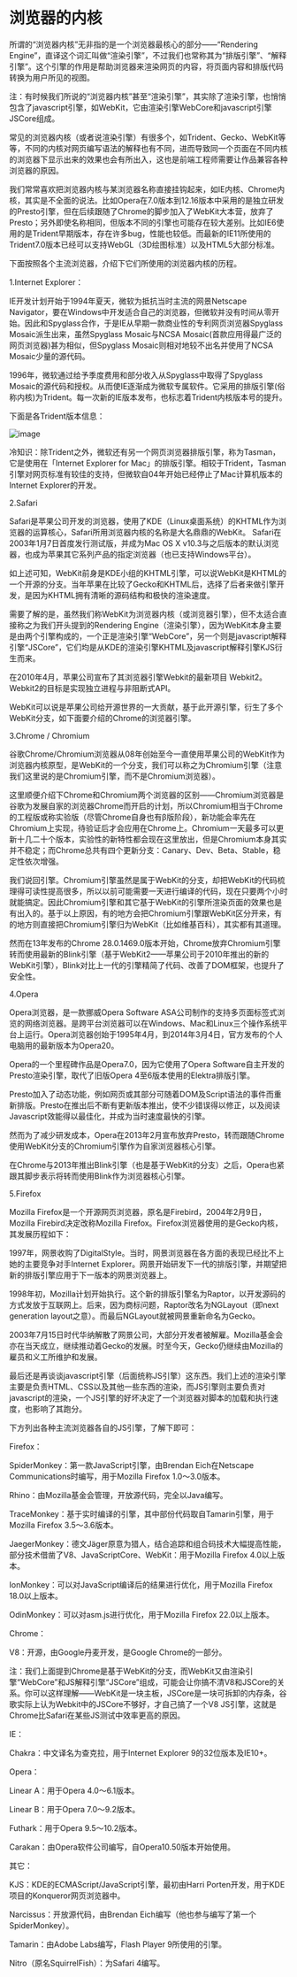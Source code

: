 # 浏览器的内核

所谓的“浏览器内核”无非指的是一个浏览器最核心的部分——“Rendering Engine”，直译这个词汇叫做“渲染引擎”，不过我们也常称其为“排版引擎”、“解释引擎”。这个引擎的作用是帮助浏览器来渲染网页的内容，将页面内容和排版代码转换为用户所见的视图。

注：有时候我们所说的“浏览器内核”甚至“渲染引擎”，其实除了渲染引擎，也悄悄包含了javascript引擎，如WebKit，它由渲染引擎WebCore和javascript引擎JSCore组成。

常见的浏览器内核（或者说渲染引擎）有很多个，如Trident、Gecko、WebKit等等，不同的内核对网页编写语法的解释也有不同，进而导致同一个页面在不同内核的浏览器下显示出来的效果也会有所出入，这也是前端工程师需要让作品兼容各种浏览器的原因。

我们常常喜欢把浏览器内核与某浏览器名称直接挂钩起来，如IE内核、Chrome内核，其实是不全面的说法。比如Opera在7.0版本到12.16版本中采用的是独立研发的Presto引擎，但在后续跟随了Chrome的脚步加入了WebKit大本营，放弃了Presto；另外即使名称相同，但版本不同的引擎也可能存在较大差别。比如IE6使用的是Trident早期版本，存在许多bug，性能也较低。而最新的IE11所使用的Trident7.0版本已经可以支持WebGL（3D绘图标准）以及HTML5大部分标准。

下面按照各个主流浏览器，介绍下它们所使用的浏览器内核的历程。

1.Internet Explorer： 

IE开发计划开始于1994年夏天，微软为抵抗当时主流的网景Netscape Navigator，要在Windows中开发适合自己的浏览器，但微软并没有时间从零开始。因此和Spyglass合作，于是IE从早期一款商业性的专利网页浏览器Spyglass Mosaic派生出来，虽然Spyglass Mosaic与NCSA Mosaic(首款应用得最广泛的网页浏览器)甚为相似，但Spyglass Mosaic则相对地较不出名并使用了NCSA Mosaic少量的源代码。

1996年，微软通过给予季度费用和部分收入从Spyglass中取得了Spyglass Mosaic的源代码和授权。从而使IE逐渐成为微软专属软件。它采用的排版引擎(俗称内核)为Trident。每一次新的IE版本发布，也标志着Trident内核版本号的提升。

下面是各Trident版本信息：

![image](http://images.cnitblog.com/i/561179/201407/281921581803533.jpg)

冷知识：除Trident之外，微软还有另一个网页浏览器排版引擎，称为Tasman，它是使用在「Internet Explorer for Mac」的排版引擎。相较于Trident，Tasman引擎对网页标准有较佳的支持，但微软自04年开始已经停止了Mac计算机版本的 Internet Explorer的开发。

2.Safari
    
Safari是苹果公司开发的浏览器，使用了KDE（Linux桌面系统）的KHTML作为浏览器的运算核心，Safari所用浏览器内核的名称是大名鼎鼎的WebKit。 Safari在2003年1月7日首度发行测试版，并成为Mac OS X v10.3与之后版本的默认浏览器，也成为苹果其它系列产品的指定浏览器（也已支持Windows平台）。

如上述可知，WebKit前身是KDE小组的KHTML引擎，可以说WebKit是KHTML的一个开源的分支。当年苹果在比较了Gecko和KHTML后，选择了后者来做引擎开发，是因为KHTML拥有清晰的源码结构和极快的渲染速度。

需要了解的是，虽然我们称WebKit为浏览器内核（或浏览器引擎），但不太适合直接称之为我们开头提到的Rendering Engine（渲染引擎），因为WebKit本身主要是由两个引擎构成的，一个正是渲染引擎“WebCore”，另一个则是javascript解释引擎“JSCore”，它们均是从KDE的渲染引擎KHTML及javascript解释引擎KJS衍生而来。

在2010年4月，苹果公司宣布了其浏览器引擎Webkit的最新项目 Webkit2。Webkit2的目标是实现独立进程与非阻断式API。

WebKit可以说是苹果公司给开源世界的一大贡献，基于此开源引擎，衍生了多个WebKit分支，如下面要介绍的Chrome的浏览器引擎。

3.Chrome / Chromium
    
谷歌Chrome/Chromium浏览器从08年创始至今一直使用苹果公司的WebKit作为浏览器内核原型，是WebKit的一个分支，我们可以称之为Chromium引擎（注意我们这里说的是Chromium引擎，而不是Chromium浏览器）。

这里顺便介绍下Chrome和Chromium两个浏览器的区别——Chromium浏览器是谷歌为发展自家的浏览器Chrome而开启的计划，所以Chromium相当于Chrome的工程版或称实验版（尽管Chrome自身也有β版阶段），新功能会率先在Chromium上实现，待验证后才会应用在Chrome上。Chromium一天最多可以更新十几二十个版本，实验性的新特性都会现在这里放出，但是Chromium本身其实并不稳定；而Chrome总共有四个更新分支：Canary、Dev、Beta、Stable，稳定性依次增强。

我们说回引擎。Chromium引擎虽然是属于WebKit的分支，却把WebKit的代码梳理得可读性提高很多，所以以前可能需要一天进行编译的代码，现在只要两个小时就能搞定。因此Chromium引擎和其它基于WebKit的引擎所渲染页面的效果也是有出入的。基于以上原因，有的地方会把Chromium引擎跟WebKit区分开来，有的地方则直接把Chromium引擎归为WebKit（比如维基百科），其实都有其道理。

然而在13年发布的Chrome 28.0.1469.0版本开始，Chrome放弃Chromium引擎转而使用最新的Blink引擎（基于WebKit2——苹果公司于2010年推出的新的WebKit引擎），Blink对比上一代的引擎精简了代码、改善了DOM框架，也提升了安全性。

4.Opera

Opera浏览器，是一款挪威Opera Software ASA公司制作的支持多页面标签式浏览的网络浏览器。是跨平台浏览器可以在Windows、Mac和Linux三个操作系统平台上运行。Opera浏览器创始于1995年4月，到2014年3月4日，官方发布的个人电脑用的最新版本为Opera20。

Opera的一个里程碑作品是Opera7.0，因为它使用了Opera Software自主开发的Presto渲染引擎，取代了旧版Opera 4至6版本使用的Elektra排版引擎。

Presto加入了动态功能，例如网页或其部分可随着DOM及Script语法的事件而重新排版。Presto在推出后不断有更新版本推出，使不少错误得以修正，以及阅读Javascript效能得以最佳化，并成为当时速度最快的引擎。 

然而为了减少研发成本，Opera在2013年2月宣布放弃Presto，转而跟随Chrome使用WebKit分支的Chromium引擎作为自家浏览器核心引擎。

在Chrome与2013年推出Blink引擎（也是基于WebKit的分支）之后，Opera也紧跟其脚步表示将转而使用Blink作为浏览器核心引擎。

5.Firefox

Mozilla Firefox是一个开源网页浏览器，原名是Firebird，2004年2月9日，Mozilla Firebird决定改称Mozilla Firefox。Firefox浏览器使用的是Gecko内核，其发展历程如下：

1997年，网景收购了DigitalStyle。当时，网景浏览器在各方面的表现已经比不上她的主要竞争对手Internet Explorer。网景开始研发下一代的排版引擎，并期望把新的排版引擎应用于下一版本的网景浏览器上。 

1998年初，Mozilla计划开始执行。这个新的排版引擎名为Raptor，以开发源码的方式发放于互联网上。后来，因为商标问题，Raptor改名为NGLayout（即next generation layout之意）。而最后NGLayout就被网景重新命名为Gecko。 

2003年7月15日时代华纳解散了网景公司，大部分开发者被解雇。Mozilla基金会亦在当天成立，继续推动着Gecko的发展。时至今天，Gecko仍继续由Mozilla的雇员和义工所维护和发展。 



最后还是再谈谈javascript引擎（后面统称JS引擎）这东西。我们上述的渲染引擎主要是负责HTML、CSS以及其他一些东西的渲染，而JS引擎则主要负责对javascript的渲染，一个JS引擎的好坏决定了一个浏览器对脚本的加载和执行速度，也影响了其跑分。

下方列出各种主流浏览器各自的JS引擎，了解下即可：

Firefox：
	
SpiderMonkey：第一款JavaScript引擎，由Brendan Eich在Netscape Communications时编写，用于Mozilla Firefox 1.0～3.0版本。

Rhino：由Mozilla基金会管理，开放源代码，完全以Java编写。

TraceMonkey：基于实时编译的引擎，其中部份代码取自Tamarin引擎，用于Mozilla Firefox 3.5～3.6版本。

JaegerMonkey：德文Jäger原意为猎人，结合追踪和组合码技术大幅提高性能，部分技术借凿了V8、JavaScriptCore、WebKit：用于Mozilla Firefox 4.0以上版本。

IonMonkey：可以对JavaScript编译后的结果进行优化，用于Mozilla Firefox 18.0以上版本。

OdinMonkey：可以对asm.js进行优化，用于Mozilla Firefox 22.0以上版本。

Chrome：

V8：开源，由Google丹麦开发，是Google Chrome的一部分。

注：我们上面提到Chrome是基于WebKit的分支，而WebKit又由渲染引擎“WebCore”和JS解释引擎“JSCore”组成，可能会让你搞不清V8和JSCore的关系。你可以这样理解——WebKit是一块主板，JSCore是一块可拆卸的内存条，谷歌实际上认为Webkit中的JSCore不够好，才自己搞了一个V8 JS引擎，这就是Chrome比Safari在某些JS测试中效率更高的原因。

IE：

Chakra：中文译名为查克拉，用于Internet Explorer 9的32位版本及IE10+。

Opera：

Linear A：用于Opera 4.0～6.1版本。

Linear B：用于Opera 7.0～9.2版本。

Futhark：用于Opera 9.5～10.2版本。

Carakan：由Opera软件公司编写，自Opera10.50版本开始使用。

其它：

KJS：KDE的ECMAScript/JavaScript引擎，最初由Harri Porten开发，用于KDE项目的Konqueror网页浏览器中。

Narcissus：开放源代码，由Brendan Eich编写（他也参与编写了第一个SpiderMonkey）。

Tamarin：由Adobe Labs编写，Flash Player 9所使用的引擎。

Nitro（原名SquirrelFish）：为Safari 4编写。

